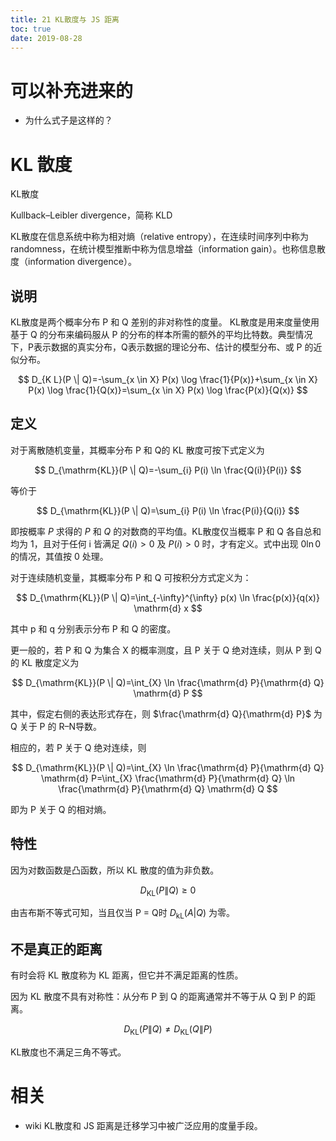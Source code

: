 ```yaml
---
title: 21 KL散度与 JS 距离
toc: true
date: 2019-08-28
---
```

# 可以补充进来的

- 为什么式子是这样的？

# KL 散度


KL散度

Kullback–Leibler divergence，简称 KLD

KL散度在信息系统中称为相对熵（relative entropy），在连续时间序列中称为 randomness，在统计模型推断中称为信息增益（information gain）。也称信息散度（information divergence）。

## 说明

KL散度是两个概率分布 P 和 Q 差别的非对称性的度量。 KL散度是用来度量使用基于 Q 的分布来编码服从 P 的分布的样本所需的额外的平均比特数。典型情况下，P表示数据的真实分布，Q表示数据的理论分布、估计的模型分布、或 P 的近似分布。


$$
D_{K L}(P \| Q)=-\sum_{x \in X} P(x) \log \frac{1}{P(x)}+\sum_{x \in X} P(x) \log \frac{1}{Q(x)}=\sum_{x \in X} P(x) \log \frac{P(x)}{Q(x)}
$$

## 定义


对于离散随机变量，其概率分布 P 和 Q的 KL 散度可按下式定义为

$$
D_{\mathrm{KL}}(P \| Q)=-\sum_{i} P(i) \ln \frac{Q(i)}{P(i)}
$$

等价于

$$
D_{\mathrm{KL}}(P \| Q)=\sum_{i} P(i) \ln \frac{P(i)}{Q(i)}
$$

即按概率 $P$ 求得的 $P$ 和 $Q$ 的对数商的平均值。KL散度仅当概率 P 和 Q 各自总和均为 1，且对于任何 i 皆满足 $Q(i)>0$ 及 $P(i)>0$ 时，才有定义。式中出现 $0\ln 0$ 的情况，其值按 0 处理。

对于连续随机变量，其概率分布 P 和 Q 可按积分方式定义为：

$$
D_{\mathrm{KL}}(P \| Q)=\int_{-\infty}^{\infty} p(x) \ln \frac{p(x)}{q(x)} \mathrm{d} x
$$

其中 p 和 q 分别表示分布 P 和 Q 的密度。

更一般的，若 P 和 Q 为集合 X 的概率测度，且 P 关于 Q 绝对连续，则从 P 到 Q 的 KL 散度定义为

$$
D_{\mathrm{KL}}(P \| Q)=\int_{X} \ln \frac{\mathrm{d} P}{\mathrm{d} Q} \mathrm{d} P
$$

其中，假定右侧的表达形式存在，则 $\frac{\mathrm{d} Q}{\mathrm{d} P}$ 为 Q 关于 P 的 R–N导数。

相应的，若 P 关于 Q 绝对连续，则

$$
D_{\mathrm{KL}}(P \| Q)=\int_{X} \ln \frac{\mathrm{d} P}{\mathrm{d} Q} \mathrm{d} P=\int_{X} \frac{\mathrm{d} P}{\mathrm{d} Q} \ln \frac{\mathrm{d} P}{\mathrm{d} Q} \mathrm{d} Q
$$

即为 P 关于 Q 的相对熵。


## 特性

因为对数函数是凸函数，所以 KL 散度的值为非负数。

$$
D_{\mathrm{KL}}(P \| Q) \geq 0
$$

由吉布斯不等式可知，当且仅当 P = Q时 $D_{\mathrm{kL}}(A | Q)$ 为零。

## 不是真正的距离

有时会将 KL 散度称为 KL 距离，但它并不满足距离的性质。

因为 KL 散度不具有对称性：从分布 P 到 Q 的距离通常并不等于从 Q 到 P 的距离。

$$
D_{\mathrm{KL}}(P \| Q) \neq D_{\mathrm{KL}}(Q \| P)
$$


KL散度也不满足三角不等式。


# 相关

- wiki
KL散度和 JS 距离是迁移学习中被广泛应用的度量手段。
